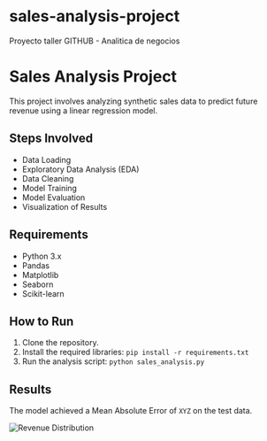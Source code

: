 # sales-analysis-project
Proyecto taller GITHUB - Analitica de negocios
# Sales Analysis Project

This project involves analyzing synthetic sales data to predict future revenue using a linear regression model.

## Steps Involved
- Data Loading
- Exploratory Data Analysis (EDA)
- Data Cleaning
- Model Training
- Model Evaluation
- Visualization of Results

## Requirements
- Python 3.x
- Pandas
- Matplotlib
- Seaborn
- Scikit-learn

## How to Run
1. Clone the repository.
2. Install the required libraries: `pip install -r requirements.txt`
3. Run the analysis script: `python sales_analysis.py`

## Results
The model achieved a Mean Absolute Error of `XYZ` on the test data.

![Revenue Distribution](revenue_distribution.png)
